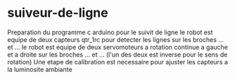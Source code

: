 # suiveur-de-ligne

Preparation du programme c arduino pour le suivit de ligne
le robot est equipe de deux capteurs qtr_1rc pour detecter les lignes sur les broches ... et ...
le robot est equipe de deux servomoteurs a rotation continue a gauche et a droite sur les broches ... et ...
(l'un des deux est inverse pour le sens de rotation)
Une etape de calibration est necessaire pour ajuster les capteurs a la luminosite ambiante

